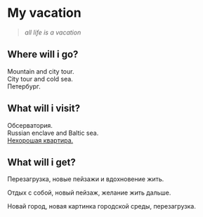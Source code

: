 # My vacation

> *all life is a vacation*
>

## Where will i go?

Mountain and city tour.  
City tour and cold sea.  
Петербург.

## What will i visit?

Обсерватория.  
Russian enclave and Baltic sea.  
[Нехорошая квартира.](https://yandex.ru/maps/-/CCUJZIcN1A)

## What will i get?

Перезагрузка, новые пейзажи и вдохновение жить.

Отдых с собой, новый пейзаж, желание жить дальше.

Новай город, новая картинка городской среды, перезагрузка.
